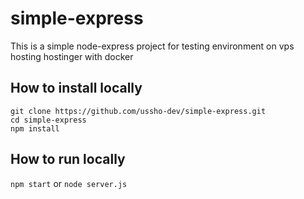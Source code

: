 # simple-express
This is a simple node-express project for testing environment on vps hosting hostinger with docker

## How to install locally

```
git clone https://github.com/ussho-dev/simple-express.git
cd simple-express
npm install
```

## How to run locally

```npm start``` or ```node server.js```


